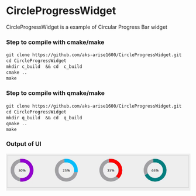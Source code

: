 # CircleProgressWidget
CircleProgressWidget is a example of Circular Progress Bar widget



### Step to compile with cmake/make

	git clone https://github.com/aks-arise1600/CircleProgressWidget.git
	cd CircleProgressWidget
	mkdir c_build  && cd  c_build
	cmake ..
	make
	
### Step to compile with qmake/make

	git clone https://github.com/aks-arise1600/CircleProgressWidget.git
	cd CircleProgressWidget
	mkdir q_build  && cd  q_build
	qmake ..
	make

 ### Output of UI 

 ![](https://github.com/aks-arise1600/CircleProgressWidget/blob/main/output/Result01.gif)

